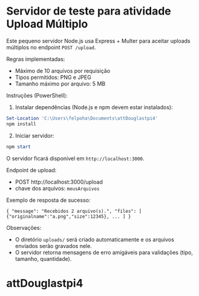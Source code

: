 # Servidor de teste para atividade Upload Múltiplo

Este pequeno servidor Node.js usa Express + Multer para aceitar uploads múltiplos no endpoint `POST /upload`.

Regras implementadas:

- Máximo de 10 arquivos por requisição
- Tipos permitidos: PNG e JPEG
- Tamanho máximo por arquivo: 5 MB

Instruções (PowerShell):

1. Instalar dependências (Node.js e npm devem estar instalados):

```powershell
Set-Location 'C:\Users\felpoha\Documents\attDouglastpi4'
npm install
```

2. Iniciar servidor:

```powershell
npm start
```

O servidor ficará disponível em `http://localhost:3000`.

Endpoint de upload:

- POST http://localhost:3000/upload
- chave dos arquivos: `meusArquivos`

Exemplo de resposta de sucesso:

```
{ "message": "Recebidos 2 arquivo(s).", "files": [ {"originalname":"a.png","size":12345}, ... ] }
```

Observações:

- O diretório `uploads/` será criado automaticamente e os arquivos enviados serão gravados nele.
- O servidor retorna mensagens de erro amigáveis para validações (tipo, tamanho, quantidade).

# attDouglastpi4

